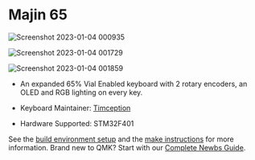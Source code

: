 # Majin 65

![Screenshot 2023-01-04 000935](https://user-images.githubusercontent.com/84595044/210424359-3254fcf8-b0d0-4a4a-89c1-1cdd57e91655.png)

![Screenshot 2023-01-04 001729](https://user-images.githubusercontent.com/84595044/210424398-42a06bd9-2edb-40d6-9c65-fe987c76beae.png)

![Screenshot 2023-01-04 001859](https://user-images.githubusercontent.com/84595044/210424437-ef8edf11-a882-42e7-b4a0-c8508094bcde.png)


* An expanded 65% Vial Enabled keyboard with 2 rotary encoders, an OLED and RGB lighting on every key.

* Keyboard Maintainer: [Timception](https://instagram.com/keykraft)
* Hardware Supported: STM32F401


See the [build environment setup](https://docs.qmk.fm/#/getting_started_build_tools) and the [make instructions](https://docs.qmk.fm/#/getting_started_make_guide) for more information. Brand new to QMK? Start with our [Complete Newbs Guide](https://docs.qmk.fm/#/newbs).

